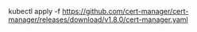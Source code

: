 kubectl apply -f https://github.com/cert-manager/cert-manager/releases/download/v1.8.0/cert-manager.yaml